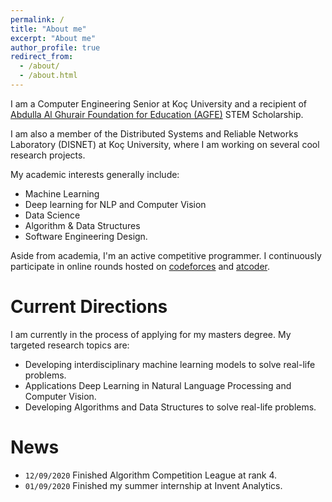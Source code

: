 ```yaml
---
permalink: /
title: "About me"
excerpt: "About me"
author_profile: true
redirect_from:
  - /about/
  - /about.html
---
```


I am a Computer Engineering Senior at Koç University and a recipient of
[Abdulla Al Ghurair Foundation for Education (AGFE)](https://www.alghurairfoundation.org/en) STEM Scholarship.

I am also a member of the Distributed Systems and Reliable Networks Laboratory (DISNET) at Koç University, where I am working on several
cool research projects.

My academic interests generally include:
* Machine Learning
* Deep learning for NLP and Computer Vision
* Data Science
* Algorithm & Data Structures
* Software Engineering Design.

Aside from academia, I'm an active competitive programmer. I continuously participate in
online rounds hosted on [codeforces](https://codeforces.com/) and [atcoder](https://atcoder.jp/home).

# Current Directions

I am currently in the process of applying for my masters degree. My targeted research topics are:

* Developing interdisciplinary machine learning models to solve real-life problems.
* Applications Deep Learning in Natural Language Processing and Computer Vision.
* Developing Algorithms and Data Structures to solve real-life problems.

# News
* `12/09/2020` Finished Algorithm Competition League at rank 4.
* `01/09/2020` Finished my summer internship at Invent Analytics.
